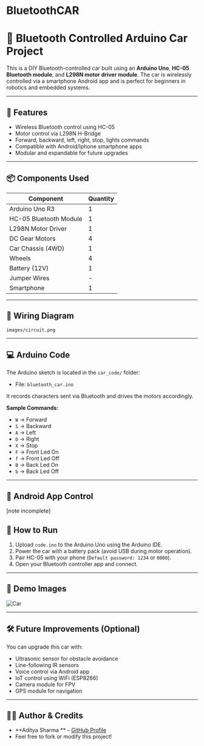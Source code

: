 # BluetoothCAR
# 🚗 Bluetooth Controlled Arduino Car Project

This is a DIY Bluetooth-controlled car built using an **Arduino Uno**, **HC-05 Bluetooth module**, and **L298N motor driver module**. The car is wirelessly controlled via a smartphone Android app and is perfect for beginners in robotics and embedded systems.

---

## 🔧 Features

- Wireless Bluetooth control using HC-05
- Motor control via L298N H-Bridge
- Forward, backward, left, right, stop, lights commands
- Compatible with Android/Iphone smartphone apps
- Modular and expandable for future upgrades

---

## 📦 Components Used

| Component               | Quantity |
|------------------------|----------|
| Arduino Uno R3         | 1        |
| HC-05 Bluetooth Module | 1        |
| L298N Motor Driver     | 1        |
| DC Gear Motors         | 4        |
| Car Chassis (4WD)      | 1        |
| Wheels                 | 4        |
| Battery (12V)          | 1        |
| Jumper Wires           | -        |
| Smartphone             | 1        |

---

## 🔌 Wiring Diagram

`images/circuit.png`

---

## 💻 Arduino Code

The Arduino sketch is located in the `car_code/` folder:
- File: `bluetooth_car.ino`

It records characters sent via Bluetooth and drives the motors accordingly.

**Sample Commands:**
- `W` → Forward
- `S` → Backward
- `A` → Left
- `D` → Right
- `X` → Stop
- `F` → Front Led On
- `f` → Front Led Off
- `B` → Back Led On
- `b` → Back Led Off
---

## 📱 Android App Control

[note incomplete]

## 🚀 How to Run

1. Upload `code.ino` to the Arduino Uno using the Arduino IDE.
2. Power the car with a battery pack (avoid USB during motor operation).
3. Pair HC-05 with your phone (`Default password: 1234` or `0000`).
4. Open your Bluetooth controller app and connect.
---

## 📸 Demo Images

![Car](images/sampleT.jpg)

---

## 🛠️ Future Improvements (Optional)

You can upgrade this car with:
- Ultrasonic sensor for obstacle avoidance
- Line-following IR sensors
- Voice control via Android app
- IoT control using WiFi (ESP8266)
- Camera module for FPV
- GPS module for navigation

---

## 👨‍💻 Author & Credits

- **Aditya Sharma ** – [GitHub Profile](https://github.com/aditya14sharma01)
- Feel free to fork or modify this project!

